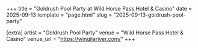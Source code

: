 +++
title = "Goldrush Pool Party at Wild Horse Pass Hotel & Casino"
date = 2025-09-13
template = "page.html"
slug = "2025-09-13-goldrush-pool-party"

[extra]
artist = "Goldrush Pool Party"
venue = "Wild Horse Pass Hotel & Casino"
venue_url = "https://wingilariver.com/"
+++
